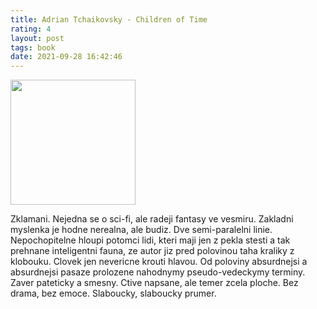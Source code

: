 ```yaml
---
title: Adrian Tchaikovsky - Children of Time
rating: 4
layout: post
tags: book
date: 2021-09-28 16:42:46
---
```

<img width="200" src="https://upload.wikimedia.org/wikipedia/en/thumb/1/1f/Children_of_Time_%28novel%29.jpg/220px-Children_of_Time_%28novel%29.jpg" />
<p>
Zklamani. Nejedna se o sci-fi, ale radeji fantasy ve vesmiru. Zakladni myslenka je hodne nerealna, ale budiz. Dve semi-paralelni linie. Nepochopitelne hloupi potomci lidi, kteri maji jen z pekla stesti a tak prehnane inteligentni fauna, ze autor jiz pred polovinou taha kraliky z klobouku. Clovek jen nevericne krouti hlavou. Od poloviny absurdnejsi a absurdnejsi pasaze prolozene nahodnymy pseudo-vedeckymy terminy. Zaver pateticky a smesny. Ctive napsane, ale temer zcela ploche. Bez drama, bez emoce. Slaboucky, slaboucky prumer.
</p>
